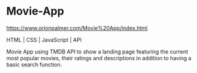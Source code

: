# Movie-App

https://www.orionpalmer.com/Movie%20App/index.html

HTML | CSS | JavaScript | API

Movie App using TMDB API to show a landing page featuring the current most popular movies, their ratings and descriptions in addition to having a basic search function.
